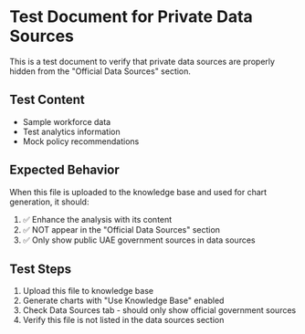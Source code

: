 # Test Document for Private Data Sources

This is a test document to verify that private data sources are properly hidden from the "Official Data Sources" section.

## Test Content

- Sample workforce data
- Test analytics information
- Mock policy recommendations

## Expected Behavior

When this file is uploaded to the knowledge base and used for chart generation, it should:
1. ✅ Enhance the analysis with its content
2. ✅ NOT appear in the "Official Data Sources" section
3. ✅ Only show public UAE government sources in data sources

## Test Steps

1. Upload this file to knowledge base
2. Generate charts with "Use Knowledge Base" enabled
3. Check Data Sources tab - should only show official government sources
4. Verify this file is not listed in the data sources section
